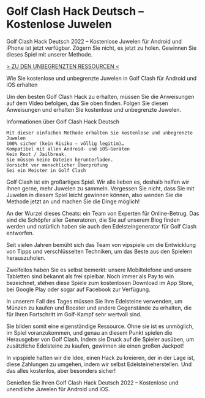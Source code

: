 # Golf Clash Hack Deutsch – Kostenlose Juwelen
Golf Clash Hack Deutsch 2022 – Kostenlose Juwelen für Android und iPhone ist jetzt verfügbar. Zögern Sie nicht, es jetzt zu holen. Gewinnen Sie dieses Spiel mit unserer Methode.



[> ZU DEN UNBEGRENZTEN RESSOURCEN <](https://vipspiele.com/golf-clash-hack-deutsch-kostenlose-juwelen/)

 
Wie Sie kostenlose und unbegrenzte Juwelen in Golf Clash für Android und iOS erhalten

 

Um den besten Golf Clash Hack zu erhalten, müssen Sie die Anweisungen auf dem Video befolgen, das Sie oben finden. Folgen Sie diesen Anweisungen und erhalten Sie kostenlose und unbegrenzte Juwelen.

 
Informationen über Golf Clash Hack Deutsch

    Mit dieser einfachen Methode erhalten Sie kostenlose und unbegrenzte Juwelen
    100% sicher (kein Risiko – völlig legitim)…
    Kompatibel mit allen Android- und iOS-Geräten
    Kein Root / Jailbreak.
    Sie müssen keine Dateien herunterladen.
    Vorsicht vor menschlicher Überprüfung
    Sei ein Meister in Golf Clash

 

Golf Clash ist ein großartiges Spiel. Wir alle lieben es, deshalb helfen wir Ihnen gerne, mehr Juwelen zu sammeln. Vergessen Sie nicht, dass Sie mit Juwelen in diesem Spiel leicht gewinnen können, also wenden Sie die Methode jetzt an und machen Sie die Dinge möglich!

An der Wurzel dieses Cheats: ein Team von Experten für Online-Betrug. Das sind die Schöpfer aller Generatoren, die Sie auf unserem Blog finden werden und natürlich haben sie auch den Edelsteingenerator für Golf Clash entworfen.

Seit vielen Jahren bemüht sich das Team von vipspiele um die Entwicklung von Tipps und verschlüsselten Techniken, um das Beste aus den Spielern herauszuholen.

Zweifellos haben Sie es selbst bemerkt: unsere Mobiltelefone und unsere Tabletten sind bekannt als frei spielbar. Noch immer als Pay to win bezeichnet, stehen diese Spiele zum kostenlosen Download im App Store, bei Google Play oder sogar auf Facebook zur Verfügung.

In unserem Fall des Tages müssen Sie Ihre Edelsteine ​​verwenden, um Münzen zu kaufen und Booster und andere Gegenstände zu erhalten, die für Ihren Fortschritt im Golf-Kampf sehr wertvoll sind.

Sie bilden somit eine eigenständige Ressource. Ohne sie ist es unmöglich, im Spiel voranzukommen, und genau an diesem Punkt spielen die Herausgeber von Golf Clash. Indem sie Druck auf die Spieler ausüben, um zusätzliche Edelsteine ​​zu kaufen, gewinnen sie einen großen Jackpot!

In vipspiele hatten wir die Idee, einen Hack zu kreieren, der in der Lage ist, diese Zahlungen zu umgehen, indem wir selbst Edelsteine ​​herstellen. Und das alles kostenlos, aber besonders sicher!

 

Genießen Sie Ihren Golf Clash Hack Deutsch 2022 – Kostenlose und unendliche Juwelen für Android und iOS.
